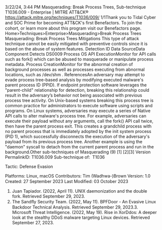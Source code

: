 3/22/24, 3:44 PM Masquerading: Break Process Trees, Sub-technique T1036.009 - Enterprise | MITRE ATT&CK®
https://attack.mitre.org/techniques/T1036/009/ 1/1Thank you to Tidal Cyber and SOC Prime for becoming ATT&CK's ﬁrst Benefactors. To join the cohort, or learn more about this program visit our
Benefactors page.
Home>Techniques>Enterprise>Masquerading>Break Process Trees
Masquerading: Break Process Trees
Mitigations
This type of attack technique cannot be easily mitigated with preventive controls since it is based on the abuse of system features.
Detection
ID Data SourceData Component Detects
DS0009 Process OS API
ExecutionMonitor for API calls such as fork() which can be abused to masquerade or manipulate
process metadata.
Process
CreationMonitor for the abnormal creation of background processes as well as processes executing
from abnormal locations, such as /dev/shm .
ReferencesAn adversary may attempt to evade process tree-based analysis by modifying executed malware's parent process ID (PPID). If endpoint
protection software leverages the "parent-child" relationship for detection, breaking this relationship could result in the adversary’s behavior
not being associated with previous process tree activity. On Unix-based systems breaking this process tree is common practice for
administrators to execute software using scripts and programs.
On Linux systems, adversaries may execute a series of Native API calls to alter malware's process tree. For example, adversaries can execute
their payload without any arguments, call the fork() API call twice, then have the parent process exit. This creates a grandchild process
with no parent process that is immediately adopted by the init system process (PID 1), which successfully disconnects the execution of
the adversary's payload from its previous process tree.
Another example is using the "daemon" syscall to detach from the current parent process and run in the background.Other sub-techniques of Masquerading (9)
[1]
[2][3]
Version PermalinkID: T1036.009
Sub-technique of:  T1036

Tactic: Defense Evasion

Platforms: Linux, macOS
Contributors: Tim (Wadhwa-)Brown
Version: 1.0
Created: 27 September 2023
Last Modiﬁed: 03 October 2023
1. Juan Tapiador. (2022, April 11). UNIX daemonization and the
double fork. Retrieved September 29, 2023.
2. The Sandﬂy Security Team. (2022, May 11). BPFDoor - An
Evasive Linux Backdoor Technical Analysis. Retrieved
September 29, 2023.3. Microsoft Threat Intelligence. (2022, May 19). Rise in
XorDdos: A deeper look at the stealthy DDoS malware
targeting Linux devices. Retrieved September 27, 2023.